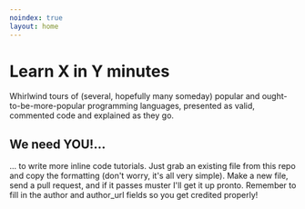 ```yaml
---
noindex: true
layout: home
---
```


# Learn X in Y minutes

Whirlwind tours of (several, hopefully many someday) popular and
ought-to-be-more-popular programming languages, presented as valid,
commented code and explained as they go.

## We need YOU!...

... to write more inline code tutorials. Just grab an existing file from
this repo and copy the formatting (don't worry, it's all very simple).
Make a new file, send a pull request, and if it passes muster I'll get it up pronto.
Remember to fill in the author and author\_url fields so you get credited
properly!


